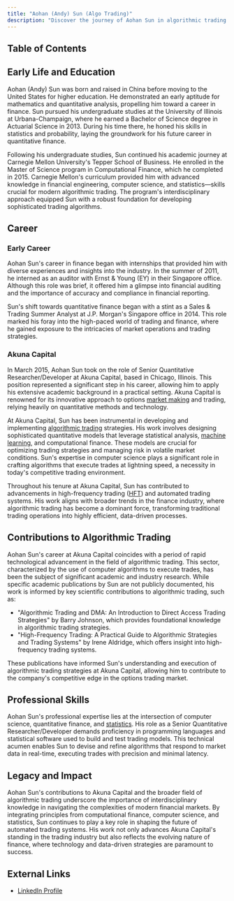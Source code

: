 ```yaml
---
title: "Aohan (Andy) Sun (Algo Trading)"
description: "Discover the journey of Aohan Sun in algorithmic trading. From a strong academic background to vital contributions at Akuna Capital in high-frequency trading."
---
```




## Table of Contents

## Early Life and Education

Aohan (Andy) Sun was born and raised in China before moving to the United States for higher education. He demonstrated an early aptitude for mathematics and quantitative analysis, propelling him toward a career in finance. Sun pursued his undergraduate studies at the University of Illinois at Urbana-Champaign, where he earned a Bachelor of Science degree in Actuarial Science in 2013. During his time there, he honed his skills in statistics and probability, laying the groundwork for his future career in quantitative finance.

Following his undergraduate studies, Sun continued his academic journey at Carnegie Mellon University's Tepper School of Business. He enrolled in the Master of Science program in Computational Finance, which he completed in 2015. Carnegie Mellon's curriculum provided him with advanced knowledge in financial engineering, computer science, and statistics—skills crucial for modern algorithmic trading. The program's interdisciplinary approach equipped Sun with a robust foundation for developing sophisticated trading algorithms.

## Career

### Early Career

Aohan Sun's career in finance began with internships that provided him with diverse experiences and insights into the industry. In the summer of 2011, he interned as an auditor with Ernst & Young (EY) in their Singapore office. Although this role was brief, it offered him a glimpse into financial auditing and the importance of accuracy and compliance in financial reporting.

Sun's shift towards quantitative finance began with a stint as a Sales & Trading Summer Analyst at J.P. Morgan's Singapore office in 2014. This role marked his foray into the high-paced world of trading and finance, where he gained exposure to the intricacies of market operations and trading strategies.

### Akuna Capital

In March 2015, Aohan Sun took on the role of Senior Quantitative Researcher/Developer at Akuna Capital, based in Chicago, Illinois. This position represented a significant step in his career, allowing him to apply his extensive academic background in a practical setting. Akuna Capital is renowned for its innovative approach to options [market making](/wiki/market-making) and trading, relying heavily on quantitative methods and technology.

At Akuna Capital, Sun has been instrumental in developing and implementing [algorithmic trading](/wiki/algorithmic-trading) strategies. His work involves designing sophisticated quantitative models that leverage statistical analysis, [machine learning](/wiki/machine-learning), and computational finance. These models are crucial for optimizing trading strategies and managing risk in volatile market conditions. Sun's expertise in computer science plays a significant role in crafting algorithms that execute trades at lightning speed, a necessity in today's competitive trading environment.

Throughout his tenure at Akuna Capital, Sun has contributed to advancements in high-frequency trading ([HFT](/wiki/high-frequency-trading-strategies)) and automated trading systems. His work aligns with broader trends in the finance industry, where algorithmic trading has become a dominant force, transforming traditional trading operations into highly efficient, data-driven processes.

## Contributions to Algorithmic Trading

Aohan Sun's career at Akuna Capital coincides with a period of rapid technological advancement in the field of algorithmic trading. This sector, characterized by the use of computer algorithms to execute trades, has been the subject of significant academic and industry research. While specific academic publications by Sun are not publicly documented, his work is informed by key scientific contributions to algorithmic trading, such as:

- "Algorithmic Trading and DMA: An Introduction to Direct Access Trading Strategies" by Barry Johnson, which provides foundational knowledge in algorithmic trading strategies.
- "High-Frequency Trading: A Practical Guide to Algorithmic Strategies and Trading Systems" by Irene Aldridge, which offers insight into high-frequency trading systems.

These publications have informed Sun's understanding and execution of algorithmic trading strategies at Akuna Capital, allowing him to contribute to the company's competitive edge in the options trading market.

## Professional Skills

Aohan Sun's professional expertise lies at the intersection of computer science, quantitative finance, and [statistics](/wiki/bayesian-statistics). His role as a Senior Quantitative Researcher/Developer demands proficiency in programming languages and statistical software used to build and test trading models. This technical acumen enables Sun to devise and refine algorithms that respond to market data in real-time, executing trades with precision and minimal latency.

## Legacy and Impact

Aohan Sun's contributions to Akuna Capital and the broader field of algorithmic trading underscore the importance of interdisciplinary knowledge in navigating the complexities of modern financial markets. By integrating principles from computational finance, computer science, and statistics, Sun continues to play a key role in shaping the future of automated trading systems. His work not only advances Akuna Capital's standing in the trading industry but also reflects the evolving nature of finance, where technology and data-driven strategies are paramount to success.

## External Links

- [LinkedIn Profile](https://www.linkedin.com/in/aohan-andy-sun-a7617181)